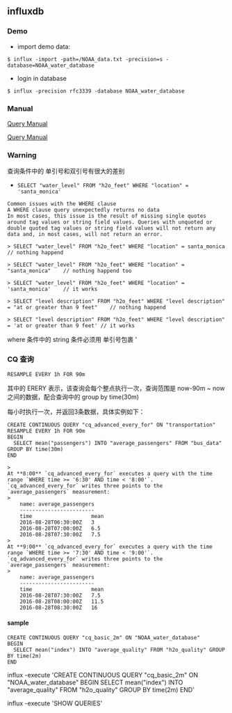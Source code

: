 ## influxdb

### Demo

- import demo data:

`$ influx -import -path=/NOAA_data.txt -precision=s -database=NOAA_water_database`

- login in database

`$ influx -precision rfc3339 -database NOAA_water_database`

### Manual

[Query Manual](https://docs.influxdata.com/influxdb/v1.7/query_language/data_download/)

[Query Manual](https://docs.influxdata.com/influxdb/v1.7/query_language/data_exploration/)

### Warning

查询条件中的 单引号和双引号有很大的差别

- `SELECT "water_level" FROM "h2o_feet" WHERE "location" = 'santa_monica'`

```
Common issues with the WHERE clause
A WHERE clause query unexpectedly returns no data
In most cases, this issue is the result of missing single quotes around tag values or string field values. Queries with unquoted or double quoted tag values or string field values will not return any data and, in most cases, will not return an error.
```

```
> SELECT "water_level" FROM "h2o_feet" WHERE "location" = santa_monica          // nothing happend

> SELECT "water_level" FROM "h2o_feet" WHERE "location" = "santa_monica"    // nothing happend too

> SELECT "water_level" FROM "h2o_feet" WHERE "location" = 'santa_monica'    // it works
```

```
> SELECT "level description" FROM "h2o_feet" WHERE "level description" = "at or greater than 9 feet"    // nothing happend

> SELECT "level description" FROM "h2o_feet" WHERE "level description" = 'at or greater than 9 feet' // it works
```

where 条件中的 string 条件必须用 单引号包裹 ' 

### CQ 查询

`RESAMPLE EVERY 1h FOR 90m`

其中的 ERERY 表示，该查询会每个整点执行一次，查询范围是 now-90m ~ now 之间的数据，配合查询中的 group by time(30m)

每小时执行一次，并返回3条数据，具体实例如下：

```
CREATE CONTINUOUS QUERY "cq_advanced_every_for" ON "transportation"
RESAMPLE EVERY 1h FOR 90m
BEGIN
  SELECT mean("passengers") INTO "average_passengers" FROM "bus_data" GROUP BY time(30m)
END
```

```
>
At **8:00** `cq_advanced_every_for` executes a query with the time range `WHERE time >= '6:30' AND time < '8:00'`.
`cq_advanced_every_for` writes three points to the `average_passengers` measurement:
>
    name: average_passengers
    ------------------------
    time                   mean
    2016-08-28T06:30:00Z   3
    2016-08-28T07:00:00Z   6.5
    2016-08-28T07:30:00Z   7.5
>
At **9:00** `cq_advanced_every_for` executes a query with the time range `WHERE time >= '7:30' AND time < '9:00'`.
`cq_advanced_every_for` writes three points to the `average_passengers` measurement:
>
    name: average_passengers
    ------------------------
    time                   mean
    2016-08-28T07:30:00Z   7.5
    2016-08-28T08:00:00Z   11.5
    2016-08-28T08:30:00Z   16

```

#### sample

```
CREATE CONTINUOUS QUERY "cq_basic_2m" ON "NOAA_water_database"
BEGIN
  SELECT mean("index") INTO "average_quality" FROM "h2o_quality" GROUP BY time(2m)
END
```

influx -execute 'CREATE CONTINUOUS QUERY "cq_basic_2m" ON "NOAA_water_database" BEGIN SELECT mean("index") INTO "average_quality" FROM "h2o_quality" GROUP BY time(2m) END'

influx -execute 'SHOW QUERIES'